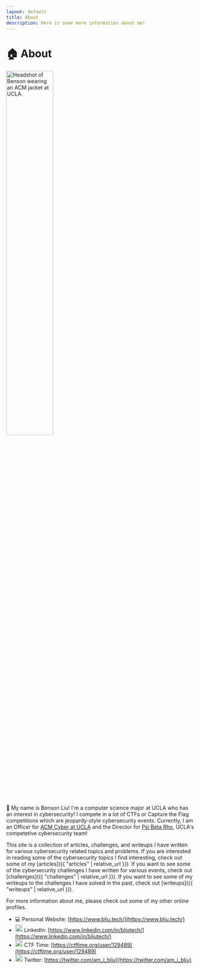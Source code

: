 ```yaml
---
layout: default
title: About
description: Here is some more information about me!
---
```

# 🏠 About

<img src="{{ '/assets/images/bliu-headshot.jpg' | relative_url }}" alt="Headshot of Benson wearing an ACM jacket at UCLA." width="50%" class="headshot">

👋 My name is Benson Liu! I'm a computer science major at UCLA who has an interest in cybersecurity! I compete in a lot of CTFs or Capture the Flag competitions which are jeopardy-style cybersecurity events. Currently, I am an Officer for [ACM Cyber at UCLA](https://acmcyber.com/) and the Director for [Psi Beta Rho](https://pbr.uclaacm.com/), UCLA's competetive cybersecurity team!

This site is a collection of articles, challenges, and writeups I have written for various cybersecurity related topics and problems. If you are interested in reading some of the cybersecurity topics I find interesting, check out some of my [articles]({{ "articles" | relative_url }}). If you want to see some of the cybersecurity challenges I have written for various events, check out [challenges]({{ "challenges" | relative_url }}). If you want to see some of my writeups to the challenges I have solved in the past, check out [writeups]({{ "writeups" | relative_url }}).

For more information about me, please check out some of my other online profiles.

- 💻 Personal Website: [https://www.bliu.tech/](https://www.bliu.tech/)
- <img src="https://upload.wikimedia.org/wikipedia/commons/c/ca/LinkedIn_logo_initials.png" width=20px class="contacts" /> LinkedIn: [https://www.linkedin.com/in/bliutech/](https://www.linkedin.com/in/bliutech/)
- <img src="https://pbs.twimg.com/profile_images/2189766987/ctftime-logo-avatar_400x400.png" width=20px class="contacts" /> CTF Time: [https://ctftime.org/user/129489](https://ctftime.org/user/129489)
- <img src="https://upload.wikimedia.org/wikipedia/commons/4/4f/Twitter-logo.svg" width=20px class="contacts" /> Twitter: [https://twitter.com/am_i_bliu](https://twitter.com/am_i_bliu)